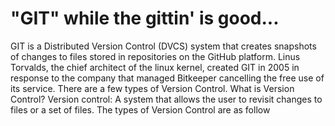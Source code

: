 # "GIT" while the gittin' is good...

GIT is a Distributed Version Control (DVCS) system that creates snapshots of changes to files stored in repositories on the GitHub platform. 
Linus Torvalds, the chief architect of the linux kernel, created GIT in 2005 in response to the company that managed Bitkeeper cancelling the free use of its service.
There are a few types of Version Control. What is Version Control?
Version control: A system that allows the user to revisit changes to files or a set of files. 
The types of Version Control are as follow
 
